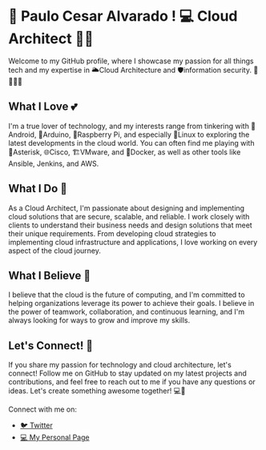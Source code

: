 👨 Paulo Cesar Alvarado !
‍💻 Cloud Architect 👨‍💼
==========================================

Welcome to my GitHub profile, where I showcase my passion for all things tech and my expertise in 🌥️Cloud Architecture and 🛡️information security. 📱🤖🥧🐧

What I Love 💕
--------------

I'm a true lover of technology, and my interests range from tinkering with 📱Android, 🤖Arduino, 🥧Raspberry Pi, and especially 🐧Linux to exploring the latest developments in the cloud world. You can often find me playing with 🌟Asterisk, 🌐Cisco, 🏗️VMware, and 🐳Docker, as well as other tools like Ansible, Jenkins, and AWS.

What I Do 🚀
------------

As a Cloud Architect, I'm passionate about designing and implementing cloud solutions that are secure, scalable, and reliable. I work closely with clients to understand their business needs and design solutions that meet their unique requirements. From developing cloud strategies to implementing cloud infrastructure and applications, I love working on every aspect of the cloud journey.

What I Believe 🙏
-----------------

I believe that the cloud is the future of computing, and I'm committed to helping organizations leverage its power to achieve their goals. I believe in the power of teamwork, collaboration, and continuous learning, and I'm always looking for ways to grow and improve my skills.

Let's Connect! 🤝
-----------------

If you share my passion for technology and cloud architecture, let's connect! Follow me on GitHub to stay updated on my latest projects and contributions, and feel free to reach out to me if you have any questions or ideas. Let's create something awesome together! 💻🌟

<p>Connect with me on:</p>
<ul>
  <li><a href="https://twitter.com/eltechno" target="_blank">🐦 Twitter</a></li>
  <li><a href="https://pauloalvarado.com target="_blank">💻 My Personal Page</a></li>
</ul>

